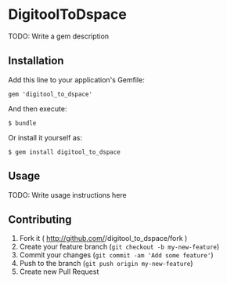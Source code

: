 # DigitoolToDspace

TODO: Write a gem description

## Installation

Add this line to your application's Gemfile:

    gem 'digitool_to_dspace'

And then execute:

    $ bundle

Or install it yourself as:

    $ gem install digitool_to_dspace

## Usage

TODO: Write usage instructions here

## Contributing

1. Fork it ( http://github.com/<my-github-username>/digitool_to_dspace/fork )
2. Create your feature branch (`git checkout -b my-new-feature`)
3. Commit your changes (`git commit -am 'Add some feature'`)
4. Push to the branch (`git push origin my-new-feature`)
5. Create new Pull Request
